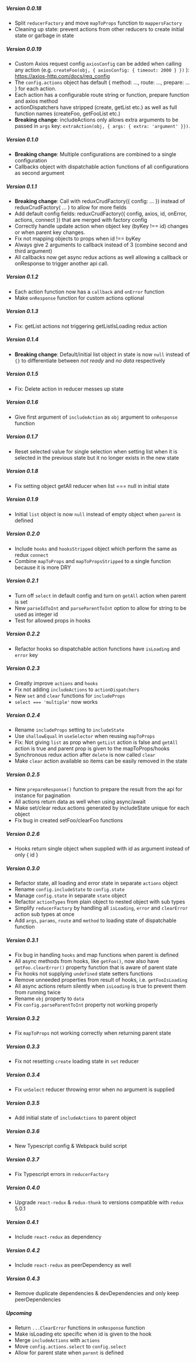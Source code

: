 
##### Version 0.0.18
- Split `reducerFactory` and move `mapToProps` function to `mappersFactory`
- Cleaning up state: prevent actions from other reducers to create initial state or garbage in state

##### Version 0.0.19
- Custom Axios request config `axiosConfig` can be added when calling any action (e.g. `createFoo(obj, { axiosConfig: { timeout: 2000 } })` ): https://axios-http.com/docs/req_config
- The `config.actions` object has default { method: ..., route: ..., prepare: ... } for each action.
- Each action has a configurable route string or function, prepare function and axios method
- actionDispatchers have stripped (create, getList etc.) as well as full function names (createFoo, getFooList etc.)
- **Breaking change**: includeActions only allows extra arguments to be passed in `args` key: `extraAction(obj, { args: { extra: 'argument' }})`.

##### Version 0.1.0
- **Breaking change**: Multiple configurations are combined to a single configuration
- Callbacks object with dispatchable action functions of all configurations as second argument

##### Version 0.1.1
- **Breaking change**: Call with reduxCrudFactory({ config: ... }) instead of reduxCrudFactory( ... ) to allow for more fields
- Add default config fields: reduxCrudFactory({ config, axios, id, onError, actions, connect }) that are merged with factory config
- Correctly handle update action when object key (byKey !== id) changes or when parent key changes.
- Fix not mapping objects to props when id !== byKey
- Always give 2 arguments to callback instead of 3 (combine second and third argument)
- All callbacks now get async redux actions as well allowing a callback or onResponse to trigger another api call.

##### Version 0.1.2
- Each action function now has a `callback` and `onError` function
- Make `onResponse` function for custom actions optional

##### Version 0.1.3
- Fix: getList actions not triggering getListIsLoading redux action

##### Version 0.1.4
- **Breaking change**: Default/initial list object in state is now `null` instead of `{}` to differentiate between *not ready* and *no data* respectively

##### Version 0.1.5
- Fix: Delete action in reducer messes up state

##### Version 0.1.6
- Give first argument of `includeAction` as `obj` argument to `onResponse` function

##### Version 0.1.7
- Reset selected value for single selection when setting list when it is selected in the previous state but it no longer exists in the new state

##### Version 0.1.8
- Fix setting object getAll reducer when list === null in initial state 

##### Version 0.1.9
- Initial `list` object is now `null` instead of empty object when `parent` is defined

##### Version 0.2.0
- Include `hooks` and `hooksStripped` object which perform the same as redux `connect`
- Combine `mapToProps` and `mapToPropsStripped` to a single function because it is more DRY

##### Version 0.2.1
- Turn off `select` in default config and turn on `getAll` action when parent is set
- New `parseIdToInt` and `parseParentToInt` option to allow for string to be used as integer id
- Test for allowed props in hooks

##### Version 0.2.2
- Refactor hooks so dispatchable action functions have `isLoading` and `error` key

##### Version 0.2.3
- Greatly improve `actions` and `hooks`
- Fix not adding `includeActions` to `actionDispatchers`
- New `set` and `clear` functions for `includeProps`
- `select === 'multiple'` now works

##### Version 0.2.4
- Rename `includeProps` setting to `includeState`
- Use `shallowEqual` in `useSelector` when reusing `mapToProps`
- Fix: Not giving `list` as prop when `getList` action is false and `getAll` action is true and parent prop is given to the mapToProps/hooks
- Synchronous redux action after `delete` is now called `clear`
- Make `clear` action available so items can be easily removed in the state

##### Version 0.2.5
- New `prepareResponse()` function to prepare the result from the api for instance for pagination
- All actions return data as well when using async/await
- Make set/clear redux actions generated by includeState unique for each object
- Fix bug in created setFoo/clearFoo functions

##### Version 0.2.6
- Hooks return single object when supplied with id as argument instead of only { id }

##### Version 0.3.0
- Refactor state, all loading and error state in separate `actions` object
- Rename `config.includeState` to `config.state`
- Manage `config.state` in separate `state` object
- Refactor `actionTypes` from plain object to nested object with sub types
- Simplify `reducerFactory` by handling all `isLoading`, `error` and `clearError` action sub types at once
- Add `args`, `params`, `route` and `method` to loading state of dispatchable function

##### Version 0.3.1
- Fix bug in handling `hooks` and map functions when parent is defined
- All async methods from hooks, like `getFoo()`, now also have `getFoo.clearError()` property function that is aware of parent state
- Fix hooks not supplying `undefined` state setters functions
- Remove unneeded properties from result of hooks, i.e. `getFooIsLoading`
- All async actions return silently when `isLoading` is true to prevent them from running twice
- Rename `obj` property to `data`
- Fix `config.parseParentToInt` property not working properly

##### Version 0.3.2
- Fix `mapToProps` not working correctly when returning parent state

##### Version 0.3.3
- Fix not resetting `create` loading state in `set` reducer

##### Version 0.3.4
- Fix `unSelect` reducer throwing error when no argument is supplied

##### Version 0.3.5
- Add initial state of `includeActions` to parent object

##### Version 0.3.6
- New Typescript config & Webpack build script

##### Version 0.3.7
- Fix Typescript errors in `reducerFactory`

##### Version 0.4.0
- Upgrade `react-redux` & `redux-thunk` to versions compatible with `redux` 5.0.1

##### Version 0.4.1
- Include `react-redux` as dependency

##### Version 0.4.2
- Include `react-redux` as peerDependency as well

##### Version 0.4.3
- Remove duplicate dependencies & devDependencies and only keep peerDependencies

##### Upcoming
- Return `...ClearError` functions in `onResponse` function
- Make isLoading etc specific when id is given to the hook
- Merge `includeActions` with `actions`
- Move `config.actions.select` to `config.select`
- Allow for parent state when `parent` is defined
